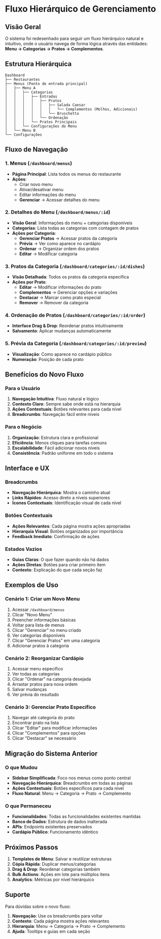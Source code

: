 # Fluxo Hierárquico de Gerenciamento

## Visão Geral

O sistema foi redesenhado para seguir um fluxo hierárquico natural e intuitivo, onde o usuário navega de forma lógica através das entidades: **Menu → Categorias → Pratos → Complementos**.

## Estrutura Hierárquica

```
Dashboard
├── Restaurantes
├── Menus (Ponto de entrada principal)
│   ├── Menu A
│   │   ├── Categorias
│   │   │   ├── Entradas
│   │   │   │   ├── Pratos
│   │   │   │   │   ├── Salada Caesar
│   │   │   │   │   │   └── Complementos (Molhos, Adicionais)
│   │   │   │   │   └── Bruschetta
│   │   │   │   └── Ordenação
│   │   │   └── Pratos Principais
│   │   └── Configurações do Menu
│   └── Menu B
└── Configurações
```

## Fluxo de Navegação

### 1. **Menus** (`/dashboard/menus`)
- **Página Principal**: Lista todos os menus do restaurante
- **Ações**:
  - Criar novo menu
  - Ativar/desativar menu
  - Editar informações do menu
  - **Gerenciar** → Acessar detalhes do menu

### 2. **Detalhes do Menu** (`/dashboard/menus/:id`)
- **Visão Geral**: Informações do menu + categorias disponíveis
- **Categorias**: Lista todas as categorias com contagem de pratos
- **Ações por Categoria**:
  - **Gerenciar Pratos** → Acessar pratos da categoria
  - **Prévia** → Ver como aparece no cardápio
  - **Ordenar** → Organizar ordem dos pratos
  - **Editar** → Modificar categoria

### 3. **Pratos da Categoria** (`/dashboard/categories/:id/dishes`)
- **Visão Detalhada**: Todos os pratos da categoria específica
- **Ações por Prato**:
  - **Editar** → Modificar informações do prato
  - **Complementos** → Gerenciar opções e variações
  - **Destacar** → Marcar como prato especial
  - **Remover** → Remover da categoria

### 4. **Ordenação de Pratos** (`/dashboard/categories/:id/order`)
- **Interface Drag & Drop**: Reordenar pratos intuitivamente
- **Salvamento**: Aplicar mudanças automaticamente

### 5. **Prévia da Categoria** (`/dashboard/categories/:id/preview`)
- **Visualização**: Como aparece no cardápio público
- **Numeração**: Posição de cada prato

## Benefícios do Novo Fluxo

### Para o Usuário
1. **Navegação Intuitiva**: Fluxo natural e lógico
2. **Contexto Claro**: Sempre sabe onde está na hierarquia
3. **Ações Contextuais**: Botões relevantes para cada nível
4. **Breadcrumbs**: Navegação fácil entre níveis

### Para o Negócio
1. **Organização**: Estrutura clara e profissional
2. **Eficiência**: Menos cliques para tarefas comuns
3. **Escalabilidade**: Fácil adicionar novos níveis
4. **Consistência**: Padrão uniforme em todo o sistema

## Interface e UX

### Breadcrumbs
- **Navegação Hierárquica**: Mostra o caminho atual
- **Links Rápidos**: Acesso direto a níveis superiores
- **Ícones Contextuais**: Identificação visual de cada nível

### Botões Contextuais
- **Ações Relevantes**: Cada página mostra ações apropriadas
- **Hierarquia Visual**: Botões organizados por importância
- **Feedback Imediato**: Confirmação de ações

### Estados Vazios
- **Guias Claras**: O que fazer quando não há dados
- **Ações Diretas**: Botões para criar primeiro item
- **Contexto**: Explicação do que cada seção faz

## Exemplos de Uso

### Cenário 1: Criar um Novo Menu
1. Acessar `/dashboard/menus`
2. Clicar "Novo Menu"
3. Preencher informações básicas
4. Voltar para lista de menus
5. Clicar "Gerenciar" no menu criado
6. Ver categorias disponíveis
7. Clicar "Gerenciar Pratos" em uma categoria
8. Adicionar pratos à categoria

### Cenário 2: Reorganizar Cardápio
1. Acessar menu específico
2. Ver todas as categorias
3. Clicar "Ordenar" na categoria desejada
4. Arrastar pratos para nova ordem
5. Salvar mudanças
6. Ver prévia do resultado

### Cenário 3: Gerenciar Prato Específico
1. Navegar até categoria do prato
2. Encontrar prato na lista
3. Clicar "Editar" para modificar informações
4. Clicar "Complementos" para opções
5. Clicar "Destacar" se necessário

## Migração do Sistema Anterior

### O que Mudou
- **Sidebar Simplificada**: Foco nos menus como ponto central
- **Navegação Hierárquica**: Breadcrumbs em todas as páginas
- **Ações Contextuais**: Botões específicos para cada nível
- **Fluxo Natural**: Menu → Categoria → Prato → Complemento

### O que Permaneceu
- **Funcionalidades**: Todas as funcionalidades existentes mantidas
- **Banco de Dados**: Estrutura de dados inalterada
- **APIs**: Endpoints existentes preservados
- **Cardápio Público**: Funcionamento idêntico

## Próximos Passos

1. **Templates de Menu**: Salvar e reutilizar estruturas
2. **Cópia Rápida**: Duplicar menus/categorias
3. **Drag & Drop**: Reordenar categorias também
4. **Bulk Actions**: Ações em lote para múltiplos itens
5. **Analytics**: Métricas por nível hierárquico

## Suporte

Para dúvidas sobre o novo fluxo:

1. **Navegação**: Use os breadcrumbs para voltar
2. **Contexto**: Cada página mostra ações relevantes
3. **Hierarquia**: Menu → Categoria → Prato → Complemento
4. **Ajuda**: Tooltips e guias em cada seção
